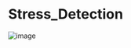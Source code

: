 # Stress_Detection

![image](https://github.com/TusharJoon1/Stress_Detection/assets/131438804/c68d6f47-62d1-40bd-aa2b-798355754547)
